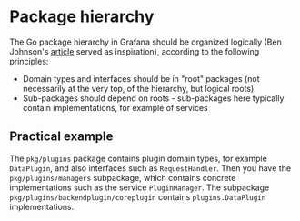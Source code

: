 # Package hierarchy

The Go package hierarchy in Grafana should be organized logically (Ben Johnson's
[article](https://medium.com/@benbjohnson/standard-package-layout-7cdbc8391fc1) served as inspiration), according to the
following principles:

- Domain types and interfaces should be in "root" packages (not necessarily at the very top, of the hierarchy, but
  logical roots)
- Sub-packages should depend on roots - sub-packages here typically contain implementations, for example of services

## Practical example

The `pkg/plugins` package contains plugin domain types, for example `DataPlugin`, and also interfaces
such as `RequestHandler`. Then you have the `pkg/plugins/managers` subpackage, which contains concrete implementations
such as the service `PluginManager`. The subpackage `pkg/plugins/backendplugin/coreplugin` contains `plugins.DataPlugin`
implementations.
